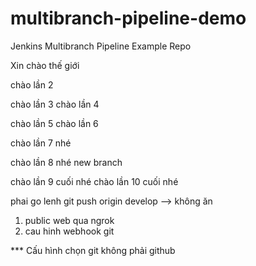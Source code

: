 # multibranch-pipeline-demo
Jenkins Multibranch Pipeline Example Repo
 
Xin chào thế giới

chào lần 2

chào lần 3
chào lần 4

chào lần 5
chào lần 6

chào lần 7 nhé

chào lần 8 nhé new branch

chào lần 9 cuối nhé 
chào lần 10 cuối nhé 

phai go lenh git push origin develop --> không ăn

1. public web qua ngrok
2. cau hinh webhook git


*** Cấu hình chọn git không phải github